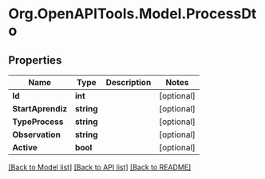 # Org.OpenAPITools.Model.ProcessDto

## Properties

Name | Type | Description | Notes
------------ | ------------- | ------------- | -------------
**Id** | **int** |  | [optional] 
**StartAprendiz** | **string** |  | [optional] 
**TypeProcess** | **string** |  | [optional] 
**Observation** | **string** |  | [optional] 
**Active** | **bool** |  | [optional] 

[[Back to Model list]](../../README.md#documentation-for-models) [[Back to API list]](../../README.md#documentation-for-api-endpoints) [[Back to README]](../../README.md)

